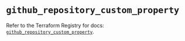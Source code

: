 # `github_repository_custom_property`

Refer to the Terraform Registry for docs: [`github_repository_custom_property`](https://registry.terraform.io/providers/integrations/github/6.7.3/docs/resources/repository_custom_property).

